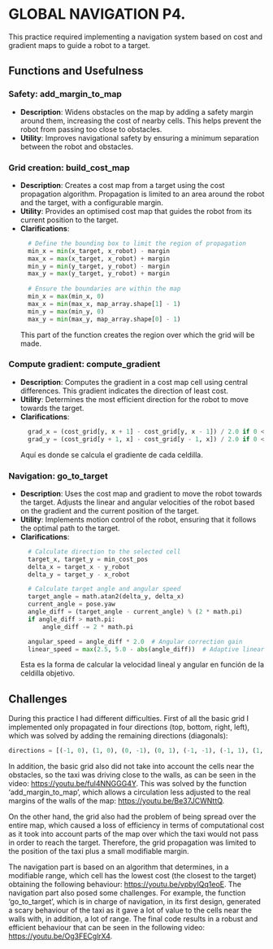 # **GLOBAL NAVIGATION P4**.

This practice required implementing a navigation system based on cost and gradient maps to guide a robot to a target.

## **Functions and Usefulness**

### **Safety: add_margin_to_map**
- **Description**: 
  Widens obstacles on the map by adding a safety margin around them, increasing the cost of nearby cells. This helps prevent the robot from passing too close to obstacles.
- **Utility**: 
  Improves navigational safety by ensuring a minimum separation between the robot and obstacles.

### **Grid creation: build_cost_map**
- **Description**: 
  Creates a cost map from a target using the cost propagation algorithm. Propagation is limited to an area around the robot and the target, with a configurable margin.
- **Utility**: 
  Provides an optimised cost map that guides the robot from its current position to the target.
- **Clarifications**:
  ```python
    # Define the bounding box to limit the region of propagation
    min_x = min(x_target, x_robot) - margin
    max_x = max(x_target, x_robot) + margin
    min_y = min(y_target, y_robot) - margin
    max_y = max(y_target, y_robot) + margin
    
    # Ensure the boundaries are within the map
    min_x = max(min_x, 0)
    max_x = min(max_x, map_array.shape[1] - 1)
    min_y = max(min_y, 0)
    max_y = min(max_y, map_array.shape[0] - 1)
  ```
  This part of the function creates the region over which the grid will be made.

### **Compute gradient: compute_gradient**
- **Description**: 
  Computes the gradient in a cost map cell using central differences. This gradient indicates the direction of least cost.
- **Utility**: 
  Determines the most efficient direction for the robot to move towards the target.
- **Clarifications**:
  ```python
    grad_x = (cost_grid[y, x + 1] - cost_grid[y, x - 1]) / 2.0 if 0 < x < cost_grid.shape[1] - 1 else 0
    grad_y = (cost_grid[y + 1, x] - cost_grid[y - 1, x]) / 2.0 if 0 < y < cost_grid.shape[0] - 1 else 0
  ```
  Aquí es donde se calcula el gradiente de cada celdilla.

  
### Navigation: go_to_target
- **Description**: 
  Uses the cost map and gradient to move the robot towards the target. Adjusts the linear and angular velocities of the robot based on the gradient and the current position of the target.
- **Utility**: 
  Implements motion control of the robot, ensuring that it follows the optimal path to the target.
- **Clarifications**:
  ```python
    # Calculate direction to the selected cell
    target_x, target_y = min_cost_pos
    delta_x = target_x - y_robot
    delta_y = target_y - x_robot

    # Calculate target angle and angular speed
    target_angle = math.atan2(delta_y, delta_x)
    current_angle = pose.yaw
    angle_diff = (target_angle - current_angle) % (2 * math.pi)
    if angle_diff > math.pi:
        angle_diff -= 2 * math.pi

    angular_speed = angle_diff * 2.0  # Angular correction gain
    linear_speed = max(2.5, 5.0 - abs(angle_diff))  # Adaptive linear speed
  ```
  Esta es la forma de calcular la velocidad lineal y angular en función de la celdilla objetivo.


## **Challenges**
During this practice I had different difficulties. First of all the basic grid I implemented only propagated in four directions (top, bottom, right, left), which was solved by adding the remaining directions (diagonals):
```python
directions = [(-1, 0), (1, 0), (0, -1), (0, 1), (-1, -1), (-1, 1), (1, -1), (1, 1)]
```
In addition, the basic grid also did not take into account the cells near the obstacles, so the taxi was driving close to the walls, as can be seen in the video: https://youtu.be/ful4NNGGG4Y.
This was solved by the function ‘add_margin_to_map’, which allows a circulation less adjusted to the real margins of the walls of the map: https://youtu.be/Be37JCWNttQ.

On the other hand, the grid also had the problem of being spread over the entire map, which caused a loss of efficiency in terms of computational cost as it took into account parts of the map over which the taxi would not pass in order to reach the target.
Therefore, the grid propagation was limited to the position of the taxi plus a small modifiable margin.

The navigation part is based on an algorithm that determines, in a modifiable range, which cell has the lowest cost (the closest to the target) obtaining the following behaviour: https://youtu.be/vpbyIQq1eoE.
The navigation part also posed some challenges. For example, the function ‘go_to_target’, which is in charge of navigation, in its first design, generated a scary behaviour of the taxi as it gave a lot of value to the cells near the walls with, in addition, a lot of range.
The final code results in a robust and efficient behaviour that can be seen in the following video: https://youtu.be/Og3FECglrX4.
